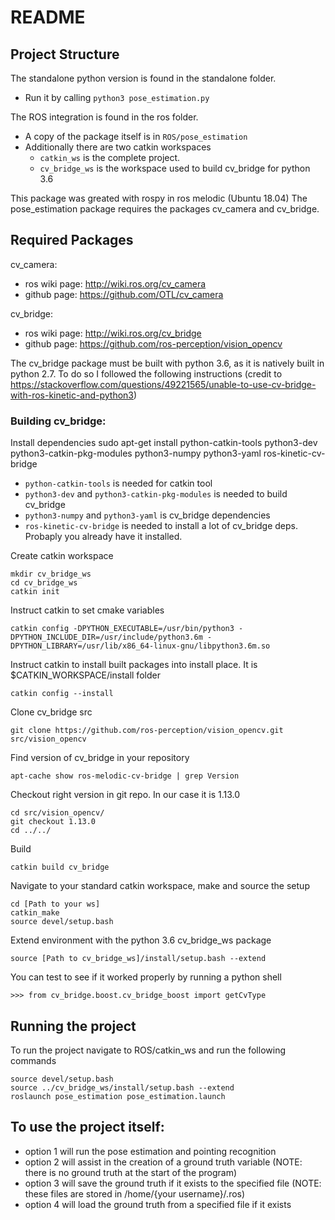 # README
## Project Structure
The standalone python version is found in the standalone folder. 
- Run it by calling `python3 pose_estimation.py`

The ROS integration is found in the ros folder.
- A copy of the package itself is in `ROS/pose_estimation`
- Additionally there are two catkin workspaces
  - `catkin_ws` is the complete project.
  - `cv_bridge_ws` is the workspace used to build cv_bridge for python 3.6

This package was greated with rospy in ros melodic (Ubuntu 18.04)
The pose_estimation package requires the packages cv_camera and cv_bridge.

## Required Packages
cv_camera:
- ros wiki page: http://wiki.ros.org/cv_camera
- github page: https://github.com/OTL/cv_camera

cv_bridge:
- ros wiki page: http://wiki.ros.org/cv_bridge
- github page: https://github.com/ros-perception/vision_opencv

The cv_bridge package must be built with python 3.6, as it is natively built in python 2.7. To do so I followed the following instructions
    (credit to https://stackoverflow.com/questions/49221565/unable-to-use-cv-bridge-with-ros-kinetic-and-python3)

### Building cv_bridge:
Install dependencies
sudo apt-get install python-catkin-tools python3-dev python3-catkin-pkg-modules python3-numpy python3-yaml ros-kinetic-cv-bridge
- `python-catkin-tools` is needed for catkin tool
- `python3-dev` and `python3-catkin-pkg-modules` is needed to build cv_bridge
- `python3-numpy` and `python3-yaml` is cv_bridge dependencies
- `ros-kinetic-cv-bridge` is needed to install a lot of cv_bridge deps. Probaply you already have it installed.

Create catkin workspace
```
mkdir cv_bridge_ws
cd cv_bridge_ws
catkin init
```

Instruct catkin to set cmake variables
```
catkin config -DPYTHON_EXECUTABLE=/usr/bin/python3 -DPYTHON_INCLUDE_DIR=/usr/include/python3.6m -DPYTHON_LIBRARY=/usr/lib/x86_64-linux-gnu/libpython3.6m.so
```

Instruct catkin to install built packages into install place. It is $CATKIN_WORKSPACE/install folder
```
catkin config --install
```

Clone cv_bridge src
```
git clone https://github.com/ros-perception/vision_opencv.git src/vision_opencv
```

Find version of cv_bridge in your repository
```
apt-cache show ros-melodic-cv-bridge | grep Version
```

Checkout right version in git repo. In our case it is 1.13.0
```
cd src/vision_opencv/
git checkout 1.13.0
cd ../../
```

Build
```
catkin build cv_bridge
```

Navigate to your standard catkin workspace, make and source the setup
```
cd [Path to your ws]
catkin_make
source devel/setup.bash
```

Extend environment with the python 3.6 cv_bridge_ws package
```
source [Path to cv_bridge_ws]/install/setup.bash --extend
```

You can test to see if it worked properly by running a python shell
```python3
>>> from cv_bridge.boost.cv_bridge_boost import getCvType
```

## Running the project
To run the project navigate to ROS/catkin_ws and run the following commands
```
source devel/setup.bash
source ../cv_bridge_ws/install/setup.bash --extend
roslaunch pose_estimation pose_estimation.launch
```

## To use the project itself:
- option 1 will run the pose estimation and pointing recognition
- option 2 will assist in the creation of a ground truth variable (NOTE: there is no ground truth at the start of the program)
- option 3 will save the ground truth if it exists to the specified file (NOTE: these files are stored in /home/{your username}/.ros)
- option 4 will load the ground truth from a specified file if it exists
